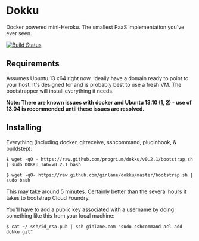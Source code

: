# Dokku

Docker powered mini-Heroku. The smallest PaaS implementation you've ever seen.

[![Build Status](https://travis-ci.org/progrium/dokku.png?branch=master)](https://travis-ci.org/progrium/dokku)

## Requirements

Assumes Ubuntu 13 x64 right now. Ideally have a domain ready to point to your host. It's designed for and is probably
best to use a fresh VM. The bootstrapper will install everything it needs.

**Note: There are known issues with docker and Ubuntu 13.10 ([1](https://github.com/dotcloud/docker/issues/1300), [2](https://github.com/dotcloud/docker/issues/1906)) - use of 13.04 is recommended until these issues are resolved.**

## Installing


Everything (including docker, gitreceive, sshcommand, pluginhook, & buildstep):

    $ wget -qO - https://raw.github.com/progrium/dokku/v0.2.1/bootstrap.sh | sudo DOKKU_TAG=v0.2.1 bash

    $ wget -qO- https://raw.github.com/ginlane/dokku/master/bootstrap.sh | sudo bash

This may take around 5 minutes. Certainly better than the several hours it takes to bootstrap Cloud Foundry.

You'll have to add a public key associated with a username by doing something like this from your local machine:

    $ cat ~/.ssh/id_rsa.pub | ssh ginlane.com "sudo sshcommand acl-add dokku git"


